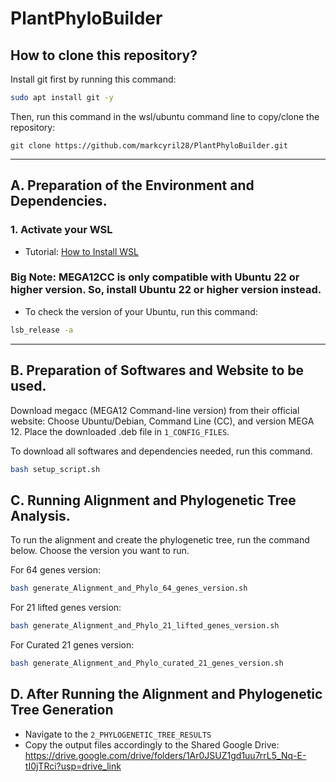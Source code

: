 # PlantPhyloBuilder 

## How to clone this repository? 
Install git first by running this command: 
```bash 
sudo apt install git -y
```

Then, run this command in the wsl/ubuntu command line to copy/clone the repository: 
```
git clone https://github.com/markcyril28/PlantPhyloBuilder.git
```

---

## A. Preparation of the Environment and Dependencies.
### 1. Activate your WSL

- Tutorial: [How to Install WSL](https://www.youtube.com/watch?v=5RTSlby-l9w)  
### **Big Note:** MEGA12CC is only compatible with **Ubuntu 22 or higher version**. So, install **Ubuntu 22 or higher version** instead.
- To check the version of your Ubuntu, run this command: 
```bash
lsb_release -a
```

---

## B. Preparation of Softwares and Website to be used. 

Download megacc (MEGA12 Command-line version) from their official website:
   Choose Ubuntu/Debian, Command Line (CC), and version MEGA 12.
   Place the downloaded .deb file in ```1_CONFIG_FILES```.

To download all softwares and dependencies needed, run this command. 
```bash 
bash setup_script.sh
```

## C. Running Alignment and Phylogenetic Tree Analysis. 

To run the alignment and create the phylogenetic tree, run the command below. 
Choose the version you want to run. 

For 64 genes version: 
```bash 
bash generate_Alignment_and_Phylo_64_genes_version.sh 
```

For 21 lifted genes version: 
```bash 
bash generate_Alignment_and_Phylo_21_lifted_genes_version.sh 
```

For Curated 21 genes version: 
```bash 
bash generate_Alignment_and_Phylo_curated_21_genes_version.sh 
```

## D. After Running the Alignment and Phylogenetic Tree Generation 

- Navigate to the ```2_PHYLOGENETIC_TREE_RESULTS```
- Copy the output files accordingly to the Shared Google Drive: https://drive.google.com/drive/folders/1Ar0JSUZ1gd1uu7rrL5_Nq-E-tI0jTRci?usp=drive_link

